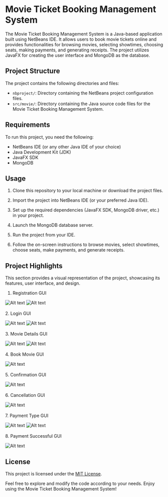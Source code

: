 # Movie Ticket Booking Management System

The Movie Ticket Booking Management System is a Java-based application built using NetBeans IDE. It allows users to book movie tickets online and provides functionalities for browsing movies, selecting showtimes, choosing seats, making payments, and generating receipts. The project utilizes JavaFX for creating the user interface and MongoDB as the database.

## Project Structure

The project contains the following directories and files:

- `nbproject/`: Directory containing the NetBeans project configuration files.
- `src/movie/`: Directory containing the Java source code files for the Movie Ticket Booking Management System.

## Requirements

To run this project, you need the following:

- NetBeans IDE (or any other Java IDE of your choice)
- Java Development Kit (JDK)
- JavaFX SDK
- MongoDB

## Usage

1. Clone this repository to your local machine or download the project files.

2. Import the project into NetBeans IDE (or your preferred Java IDE).

3. Set up the required dependencies (JavaFX SDK, MongoDB driver, etc.) in your project.

4. Launch the MongoDB database server.

5. Run the project from your IDE.

6. Follow the on-screen instructions to browse movies, select showtimes, choose seats, make payments, and generate receipts.

## Project Highlights

This section provides a visual representation of the project, showcasing its features, user interface, and design. <br>
1. Registration GUI <br>

![Alt text](https://github.com/Aminah09/temp/blob/master/2.png)
![Alt text](https://github.com/Aminah09/temp/blob/master/2.2.png)
<br><br>
2. Login GUI <br>

![Alt text](https://github.com/Aminah09/temp/blob/master/1.png)
![Alt text](https://github.com/Aminah09/temp/blob/master/1.1.png)
<br><br>
3. Movie Details GUI <br>

![Alt text](https://github.com/Aminah09/temp/blob/master/3.png)
![Alt text](https://github.com/Aminah09/temp/blob/master/3.1.png)
<br><br>
4. Book Movie GUI <br>

![Alt text](https://github.com/Aminah09/temp/blob/master/4.png)
<br><br>
5. Confirmation GUI <br>

![Alt text](https://github.com/Aminah09/temp/blob/master/5.png)
<br><br>
6. Cancellation GUI <br>

![Alt text](https://github.com/Aminah09/temp/blob/master/6.png)
<br><br>
7. Payment Type GUI <br>

![Alt text](https://github.com/Aminah09/temp/blob/master/7.png)
![Alt text](https://github.com/Aminah09/temp/blob/master/8.png)
<br><br>
8. Payment Successful GUI <br>

![Alt text](https://github.com/Aminah09/temp/blob/master/8.1.png)

## License

This project is licensed under the [MIT License](LICENSE).

Feel free to explore and modify the code according to your needs. Enjoy using the Movie Ticket Booking Management System!

